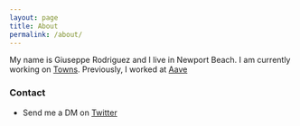 ```yaml
---
layout: page
title: About
permalink: /about/
---
```


My name is Giuseppe Rodriguez and I live in Newport Beach. I am currently working on [Towns](https://towns.com).
Previously, I worked at [Aave](https://aave.com)

### Contact

- Send me a DM on [Twitter](https://twitter.com/giuseppecrj)

